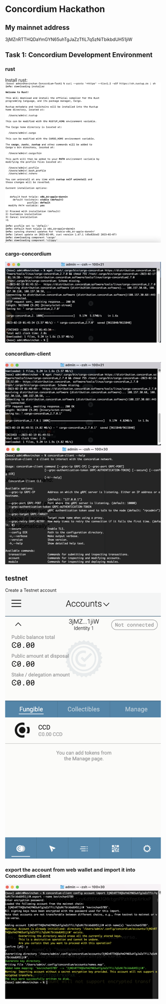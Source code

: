 # Concordium Hackathon
## My mainnet address
3jMZnRTTHQDaYmGYN65uhTgJaZzTfiL7q5zNiTbikbdUH51jiW

## Task 1: Concordium Development Environment
### rust
Install rust: 
![](img/install-rust.png)


### cargo-concordium
![](img/cargo-concordium.png)


### concordium-client
![](img/concordium-client.png)
![](img/concordium-client-next.png)

## testnet 
Create a Testnet account 
![](img/Testnet.png)


### export the account from web wallet and import it into Concordium client
![](img/export.png)
